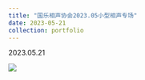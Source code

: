 ```yaml
---
title: "国乐相声协会2023.05小型相声专场"
date: 2023-05-21
collection: portfolio
---
```


2023.05.21

<img src="https://llddeddym.github.io/images/2023-05-21.jpg"/>